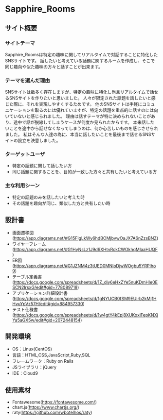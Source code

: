 # Sapphire_Rooms

## サイト概要
### サイトテーマ
Sapphire_Roomsは特定の趣味に関してリアルタイムで対話することに特化したSNSサイトです。
話したいと考えている話題に関するルームを作成し、そこで同じ趣向や似た趣味の方々と話すことが出来ます。

### テーマを選んだ理由
SNSサイトは数多く存在しますが、特定の趣味に特化し尚且リアルタイムで話せるSNSサイトを作りたいと思いました。
人々が限定された話題を話したいと感じた際に、それを実現しやすくするためです。
他のSNSサイトは手軽にコミュニケーションを取るのには優れていますが、特定の話題を重点的に話すのには向いていないと感じられました。
理由は話すテーマが特に決められないことがあり、途中で話が脱線してしまうケースが何度か見られたからです。
本来話したいことを途中から話せなくなってしまうのは、何か心苦しいものを感じさせられました。
私はそんな人達の為に、本当に話したいことを最後まで話せるSNSサイトの設立を決意しました。

### ターゲットユーザ
 - 特定の話題に関して話したい方
 - 同じ話題に関することを、目的が一致した方々と共有したいと考えている方

### 主な利用シーン
 - 特定の話題のみを話したいと考えた時
 - その話題を趣向が同じ、類似した方と共有したい時

## 設計書
 - 画面遷移図(https://app.diagrams.net/#G15FlgLkWy6hdBOMjbvwOaJX7A6nZzsBNZ)
 - ワイヤーフレーム(https://app.diagrams.net/#G1HyNsLz1J9d9XHtvRckCWOkhqMIaaHUQF)
 - ER図(https://app.diagrams.net/#G1JZNM4z3tUED0MNIoDjwWOgbu5YRPlho9)
 - テーブル定義書(https://docs.google.com/spreadsheets/d/1Z_diy6eHxZYe5nuKDmHIe0ESCN2IrsxG/edit#gid=778089718)
 - アプリケーション詳細設計書(https://docs.google.com/spreadsheets/d/1gNYUCB0fSM9EUIrb2kMj1HHvuYpVz57H/edit#gid=884957330)
 - テスト仕様書(https://docs.google.com/spreadsheets/d/1w4gtY4kEpj8XUKxxlFepKNXjYa5aGX5w/edit#gid=2072448154)

## 開発環境
- OS：Linux(CentOS)
- 言語：HTML,CSS,JavaScript,Ruby,SQL
- フレームワーク：Ruby on Rails
- JSライブラリ：jQuery
- IDE：Cloud9

## 使用素材
- Fontawesome(https://fontawesome.com/)
- chart.js(https://www.chartjs.org/)
- raty(https://github.com/wbotelhos/raty)